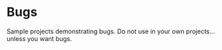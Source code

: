 # Bugs
Sample projects demonstrating bugs. Do not use in your own projects... unless you want bugs.
